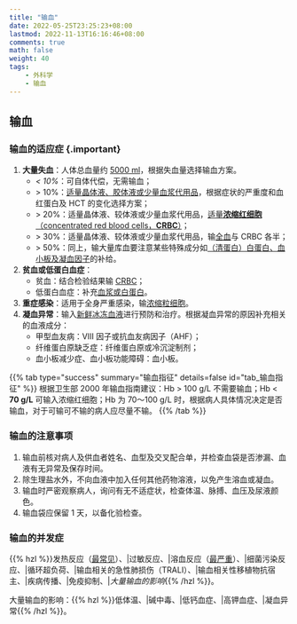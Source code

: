 ```yaml
---
title: "输血"
date: 2022-05-25T23:25:23+08:00
lastmod: 2022-11-13T16:16:46+08:00
comments: true
math: false
weight: 40
tags:
    - 外科学
    - 输血
---
```


## 输血

### 输血的适应症 {.important}

1. **大量失血**：人体总血量约 <ins>5000 ml</ins>，根据失血量选择输血方案。
    - *\< 10%*：可自体代偿，无需输血；
    - \> 10%：<ins>适量晶体液、胶体液或少量血浆代用品</ins>，根据症状的严重度和血红蛋白及 HCT 的变化选择方案；
    - \> 20%：适量晶体液、较体液或少量血浆代用品，<ins>适量**浓缩红细胞**（concentrated red blood cells，**CRBC**）</ins>；
    - \> 30%：适量晶体液、较体液或少量血浆代用品，输<ins>全血</ins>与 CRBC 各半；
    - \> 50%：同上，输大量库血要注意某些特殊成分如<ins>（清蛋白）白蛋白、血小板及凝血因子</ins>的补给。
2. **贫血或低蛋白血症**：
    - 贫血：结合检验结果输 <ins>CRBC</ins>；
    - 低蛋白血症：补充<ins>血浆或白蛋白</ins>。　
3. **重症感染**：适用于全身严重感染，输<ins>浓缩粒细胞</ins>。
4. **凝血异常**：输入<ins>新鲜冰冻血液</ins>进行预防和治疗。根据凝血异常的原因补充相关的血液成分：
    - 甲型血友病：Ⅷ 因子或抗血友病因子（AHF）；
    - 纤维蛋白原缺乏症：纤维蛋白原或冷沉淀制剂；
    - 血小板减少症、血小板功能障碍：血小板。

{{% tab type="success" summary="输血指征" details=false id="tab_输血指征" %}}
根据卫生部 2000 年输血指南建议：Hb \> 100 g/L 不需要输血；Hb \< **70 g/L** 可输入浓缩红细胞；Hb 为 70～100 g/L 时，根据病人具体情况决定是否输血，对于可输可不输的病人应尽量不输。
{{% /tab %}}

### 输血的注意事项

1. 输血前核对病人及供血者姓名、血型及交叉配合单，并检查血袋是否渗漏、血液有无异常及保存时间。
2. 除生理盐水外，不向血液中加入任何其他药物溶液，以免产生溶血或凝血。
3. 输血时严密观察病人，询问有无不适症状，检查体温、脉搏、血压及尿液颜色。
4. 输血袋应保留 1 天，以备化验检查。

### 输血的并发症

{{% hzl %}}发热反应（<ins>最常见</ins>）、|过敏反应、|溶血反应（<ins>最严重</ins>）、|细菌污染反应、|循环超负荷、|输血相关的急性肺损伤（TRALI）、|输血相关性移植物抗宿主、|疾病传播、|免疫抑制、|*大量输血的影响*{{% /hzl %}}。

大量输血的影响：{{% hzl %}}低体温、|碱中毒、|低钙血症、|高钾血症、|凝血异常{{% /hzl %}}。
